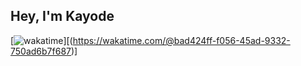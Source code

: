 ## Hey, I'm Kayode
[![wakatime](https://wakatime.com/badge/user/cd5e881a-f44a-4a14-a885-2d4b96c07dc0.svg)][(https://wakatime.com/@bad424ff-f056-45ad-9332-750ad6b7f687)]
